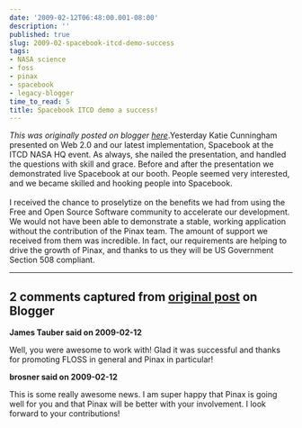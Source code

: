 ```yaml
---
date: '2009-02-12T06:48:00.001-08:00'
description: ''
published: true
slug: 2009-02-spacebook-itcd-demo-success
tags:
- NASA science
- foss
- pinax
- spacebook
- legacy-blogger
time_to_read: 5
title: Spacebook ITCD demo a success!
---
```


*This was originally posted on blogger [here](https://pydanny.blogspot.com/2009/02/spacebook-itcd-demo-success.html)*.Yesterday Katie Cunningham presented on Web 2.0 and our latest implementation, Spacebook at the ITCD NASA HQ event. As always, she nailed the presentation, and handled the questions with skill and grace. Before and after the presentation we demonstrated live Spacebook at our booth. People seemed very interested, and we became skilled and hooking people into Spacebook.<br /><br />I received the chance to proselytize on the benefits we had from using the Free and Open Source Software community to accelerate our development. We would not have been able to demonstrate a stable, working application without the contribution of the Pinax team. The amount of support we received from them was incredible. In fact, our requirements are helping to drive the growth of Pinax, and thanks to us they will be US Government Section 508 compliant.

---

## 2 comments captured from [original post](https://pydanny.blogspot.com/2009/02/spacebook-itcd-demo-success.html) on Blogger

**James Tauber said on 2009-02-12**

Well, you were awesome to work with! Glad it was successful and thanks for promoting FLOSS in general and Pinax in particular!

**brosner said on 2009-02-12**

This is some really awesome news. I am super happy that Pinax is going well for you and that Pinax will be better with your involvement. I look forward to your contributions!

